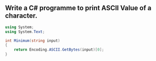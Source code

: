 ## Write a C# programme to print ASCII Value of a character.

```cs 
using System;
using System.Text;

int Minimum(string input)
{
    return Encoding.ASCII.GetBytes(input)[0];
}
```